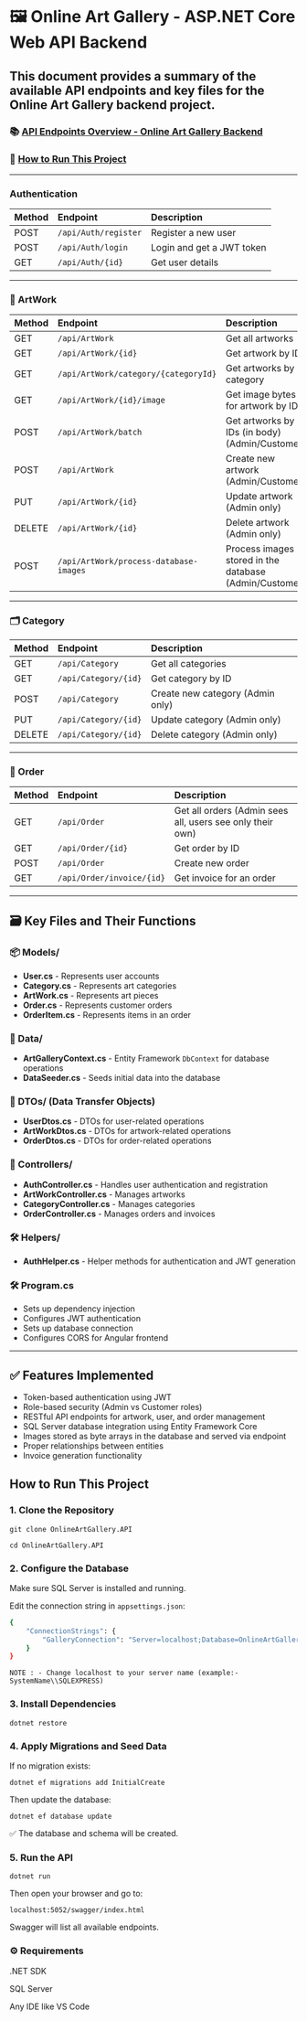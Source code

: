 # 🖼️ Online Art Gallery - ASP.NET Core Web API Backend

## This document provides a summary of the available API endpoints and key files for the **Online Art Gallery** backend project.

### 📚 [API Endpoints Overview - Online Art Gallery Backend](#authentication)

### 🚀 [How to Run This Project](#how-to-run-this-project)

---

### Authentication

| Method | Endpoint             | Description               |
| :----- | :------------------- | :------------------------ |
| POST   | `/api/Auth/register` | Register a new user       |
| POST   | `/api/Auth/login`    | Login and get a JWT token |
| GET    | `/api/Auth/{id}`     | Get user details          |

---

### 🎨 ArtWork

| Method | Endpoint                             | Description                                     |
| :----- | :----------------------------------- | :---------------------------------------------- |
| GET    | `/api/ArtWork`                       | Get all artworks                                |
| GET    | `/api/ArtWork/{id}`                  | Get artwork by ID                               |
| GET    | `/api/ArtWork/category/{categoryId}` | Get artworks by category                        |
| GET    | `/api/ArtWork/{id}/image`            | Get image bytes for artwork by ID               |
| POST   | `/api/ArtWork/batch`                 | Get artworks by IDs (in body) (Admin/Customer)  |
| POST   | `/api/ArtWork`                       | Create new artwork (Admin/Customer)             |
| PUT    | `/api/ArtWork/{id}`                  | Update artwork (Admin only)                     |
| DELETE | `/api/ArtWork/{id}`                  | Delete artwork (Admin only)                     |
| POST   | `/api/ArtWork/process-database-images` | Process images stored in the database (Admin/Customer) |

---

### 🗂️ Category

| Method | Endpoint             | Description                      |
| :----- | :------------------- | :------------------------------- |
| GET    | `/api/Category`      | Get all categories               |
| GET    | `/api/Category/{id}` | Get category by ID               |
| POST   | `/api/Category`      | Create new category (Admin only) |
| PUT    | `/api/Category/{id}` | Update category (Admin only)     |
| DELETE | `/api/Category/{id}` | Delete category (Admin only)     |

---

### 🛒 Order

| Method | Endpoint                  | Description                                               |
| :----- | :------------------------ | :-------------------------------------------------------- |
| GET    | `/api/Order`              | Get all orders (Admin sees all, users see only their own) |
| GET    | `/api/Order/{id}`         | Get order by ID                                           |
| POST   | `/api/Order`              | Create new order                                          |
| GET    | `/api/Order/invoice/{id}` | Get invoice for an order                                  |

---

## 🗃️ Key Files and Their Functions

### 📦 Models/

- **User.cs** - Represents user accounts
- **Category.cs** - Represents art categories
- **ArtWork.cs** - Represents art pieces
- **Order.cs** - Represents customer orders
- **OrderItem.cs** - Represents items in an order

### 📂 Data/

- **ArtGalleryContext.cs** - Entity Framework `DbContext` for database operations
- **DataSeeder.cs** - Seeds initial data into the database

### 📨 DTOs/ (Data Transfer Objects)

- **UserDtos.cs** - DTOs for user-related operations
- **ArtWorkDtos.cs** - DTOs for artwork-related operations
- **OrderDtos.cs** - DTOs for order-related operations

### 🧩 Controllers/

- **AuthController.cs** - Handles user authentication and registration
- **ArtWorkController.cs** - Manages artworks
- **CategoryController.cs** - Manages categories
- **OrderController.cs** - Manages orders and invoices

### 🛠️ Helpers/

- **AuthHelper.cs** - Helper methods for authentication and JWT generation

### 🛠️ Program.cs

- Sets up dependency injection
- Configures JWT authentication
- Sets up database connection
- Configures CORS for Angular frontend

---

## ✅ Features Implemented

- Token-based authentication using JWT
- Role-based security (Admin vs Customer roles)
- RESTful API endpoints for artwork, user, and order management
- SQL Server database integration using Entity Framework Core
- Images stored as byte arrays in the database and served via endpoint
- Proper relationships between entities
- Invoice generation functionality

## How to Run This Project

### 1. Clone the Repository

`git clone OnlineArtGallery.API`

`cd OnlineArtGallery.API`

### 2. Configure the Database

Make sure SQL Server is installed and running.

Edit the connection string in `appsettings.json`:

```bash
{
    "ConnectionStrings": {
        "GalleryConnection": "Server=localhost;Database=OnlineArtGalleryDb;Trusted_Connection=True;TrustServerCertificate=True;"
    }
}
```

`NOTE : - Change localhost to your server name (example:- SystemName\\SQLEXPRESS)`

### 3. Install Dependencies

`dotnet restore`

### 4. Apply Migrations and Seed Data

If no migration exists:

`dotnet ef migrations add InitialCreate`

Then update the database:

`dotnet ef database update`

✅ The database and schema will be created.

### 5. Run the API

`dotnet run`

Then open your browser and go to:

`localhost:5052/swagger/index.html`

Swagger will list all available endpoints.

### ⚙️ Requirements

.NET SDK

SQL Server

Any IDE like VS Code
